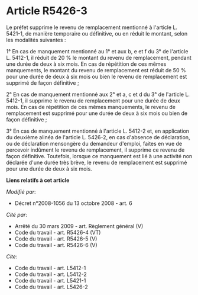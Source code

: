 # Article R5426-3

Le préfet supprime le revenu de remplacement mentionné à l'article L. 5421-1, de manière temporaire ou définitive, ou en
réduit le montant, selon les modalités suivantes : 

1° En cas de manquement mentionné au 1° et aux b, e et f du 3° de l'article L. 5412-1, il réduit de 20 % le montant du revenu
de remplacement, pendant une durée de deux à six mois. En cas de répétition de ces mêmes manquements, le montant du revenu de
remplacement est réduit de 50 % pour une durée de deux à six mois ou bien le revenu de remplacement est supprimé de façon
définitive ; 

2° En cas de manquement mentionné aux 2° et a, c et d du 3° de l'article L. 5412-1, il supprime le revenu de remplacement
pour une durée de deux mois. En cas de répétition de ces mêmes manquements, le revenu de remplacement est supprimé pour une
durée de deux à six mois ou bien de façon définitive ; 

3° En cas de manquement mentionné à l'article L. 5412-2 et, en application du deuxième alinéa de l'article L. 5426-2, en cas
d'absence de déclaration, ou de déclaration mensongère du demandeur d'emploi, faites en vue de percevoir indûment le revenu
de remplacement, il supprime ce revenu de façon définitive. Toutefois, lorsque ce manquement est lié à une activité non
déclarée d'une durée très brève, le revenu de remplacement est supprimé pour une durée de deux à six mois.

**Liens relatifs à cet article**

_Modifié par_:

  - Décret n°2008-1056 du 13 octobre 2008 - art. 6

_Cité par_:

  - Arrêté du 30 mars 2009 - art. Règlement général (V)
  - Code du travail - art. R5426-4 (VT)
  - Code du travail - art. R5426-5 (V)
  - Code du travail - art. R5426-6 (V)

_Cite_:

  - Code du travail - art. L5412-1
  - Code du travail - art. L5412-2
  - Code du travail - art. L5421-1
  - Code du travail - art. L5426-2

